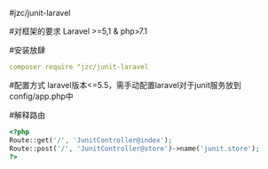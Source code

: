 #jzc/junit-laravel

#对框架的要求
Laravel >=5,1 & php>7.1

#安装放肆
```yml
composer require "jzc/junit-laravel
```
#配置方式
laravel版本<=5.5，需手动配置laravel对于junit服务放到config/app.php中

#解释路由
```php
<?php
Route::get('/', 'JunitController@index');
Route::post('/', 'JunitController@store')->name('junit.store');
?>
```